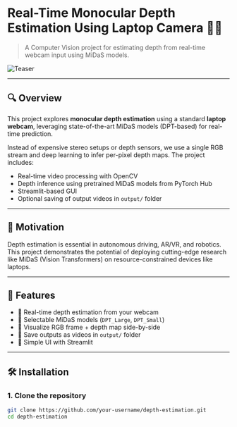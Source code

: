 # Real-Time Monocular Depth Estimation Using Laptop Camera 🎥📏

> A Computer Vision project for estimating depth from real-time webcam input using MiDaS models.

![Teaser](assets/teaser.png) <!-- Optional: Replace with an actual image -->

---

## 🔍 Overview

This project explores **monocular depth estimation** using a standard **laptop webcam**, leveraging state-of-the-art MiDaS models (DPT-based) for real-time prediction.

Instead of expensive stereo setups or depth sensors, we use a single RGB stream and deep learning to infer per-pixel depth maps. The project includes:

- Real-time video processing with OpenCV
- Depth inference using pretrained MiDaS models from PyTorch Hub
- Streamlit-based GUI
- Optional saving of output videos in `output/` folder

---

## 🧠 Motivation

Depth estimation is essential in autonomous driving, AR/VR, and robotics. This project demonstrates the potential of deploying cutting-edge research like MiDaS (Vision Transformers) on resource-constrained devices like laptops.

---

## 🚀 Features

- 🔹 Real-time depth estimation from your webcam
- 🔹 Selectable MiDaS models (`DPT_Large`, `DPT_Small`)
- 🔹 Visualize RGB frame + depth map side-by-side
- 🔹 Save outputs as videos in `output/` folder
- 🔹 Simple UI with Streamlit

---

## 🛠️ Installation

### 1. Clone the repository

```bash
git clone https://github.com/your-username/depth-estimation.git
cd depth-estimation
